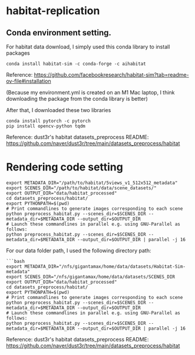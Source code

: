 # habitat-replication

## Conda environment setting. 
For habitat data download, I simply used this conda library to install packages
```
conda install habitat-sim -c conda-forge -c aihabitat
```
Reference: https://github.com/facebookresearch/habitat-sim?tab=readme-ov-file#installation

(Because my environment.yml is created on an M1 Mac laptop, I think downloading the package from the conda library is better)


After that, I downloaded these two libraries 
```
conda install pytorch -c pytorch
pip install opencv-python tqdm
```
Reference: dust3r's habitat datasets_preprocess README: https://github.com/naver/dust3r/tree/main/datasets_preprocess/habitat


# Rendering code setting

```
export METADATA_DIR="/path/to/habitat/5views_v1_512x512_metadata"
export SCENES_DIR="/path/to/habitat/data/scene_datasets/"
export OUTPUT_DIR="data/habitat_processed"
cd datasets_preprocess/habitat/
export PYTHONPATH=$(pwd)
# Print commandlines to generate images corresponding to each scene
python preprocess_habitat.py --scenes_dir=$SCENES_DIR --metadata_dir=$METADATA_DIR --output_dir=$OUTPUT_DIR
# Launch these commandlines in parallel e.g. using GNU-Parallel as follows:
python preprocess_habitat.py --scenes_dir=$SCENES_DIR --metadata_dir=$METADATA_DIR --output_dir=$OUTPUT_DIR | parallel -j 16
```
For our data folder path, I used the following directory path:
```
```bash
export METADATA_DIR="/nfs/gigantamax/home/data/datasets/Habitat-Sim-metadata"
export SCENES_DIR="/nfs/gigantamax/home/data/datasets/SCENES_DIR
export OUTPUT_DIR="data/habitat_processed"
cd datasets_preprocess/habitat/
export PYTHONPATH=$(pwd)
# Print commandlines to generate images corresponding to each scene
python preprocess_habitat.py --scenes_dir=$SCENES_DIR --metadata_dir=$METADATA_DIR --output_dir=$OUTPUT_DIR 
# Launch these commandlines in parallel e.g. using GNU-Parallel as follows:
python preprocess_habitat.py --scenes_dir=$SCENES_DIR --metadata_dir=$METADATA_DIR --output_dir=$OUTPUT_DIR | parallel -j 16
```


Reference: dust3r's habitat datasets_preprocess README: https://github.com/naver/dust3r/tree/main/datasets_preprocess/habitat


